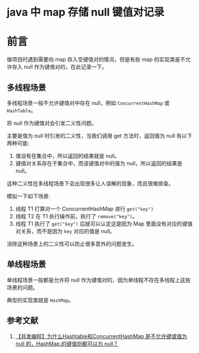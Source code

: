 # java 中 map 存储 null 键值对记录

# 前言

做项目时遇到需要向 map 存入空键值对的情况，但是有些 map 的实现类是不允许存入 null 作为键值对的，在此记录一下。

## 多线程场景

多线程场景一般不允许键值对中存在 null，例如 `ConcurrentHashMap` 或 `HashTable`。

将 null 作为键值对会引发二义性问题。

主要是值为 null 时引发的二义性，当我们调用 get 方法时，返回值为 null 有以下两种可能:

1. 值没有在集合中，所以返回的结果就是 null。
2. 键值对关系存在于集合中，而该键值对中的值为 null，所以返回的结果是 null。

这种二义性在多线程场景下会出现很多让人误解的现象，而且很难排查。

模拟一下如下场景:

1. 线程 T1 打算对一个 ConcurrentHashMap 进行 `get("key")`
2. 线程 T2 在 T1 执行操作前，执行了 `remove("key")`。
3. 线程 T1 执行了 `get("key")` 后就可以认定这是因为 Map 里面没有对应的键值对关系，而不是因为 `key` 对应的值是 null。

消除这种场景上的二义性可以防止很多意外的问题发生。

## 单线程场景

单线程场景一般都是允许将 null 作为键值对的，因为单线程不存在多线程上这些场景的问题。

典型的实现类就是 `HashMap`。

## 参考文献

1. [【并发编程】为什么Hashtable和ConcurrentHashMap 是不允许键或值为 null 的，HashMap 的键值则都可以为 null？](https://blog.csdn.net/cy973071263/article/details/126354336)